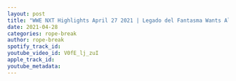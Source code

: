```yaml
---
layout: post
title: "WWE NXT Highlights April 27 2021 | Legado del Fantasma Wants All the Gold"
date: 2021-04-28
categories: rope-break
author: rope-break
spotify_track_id: 
youtube_video_id: V0fE_lj_zuI
apple_track_id: 
youtube_metadata: 
---
```

